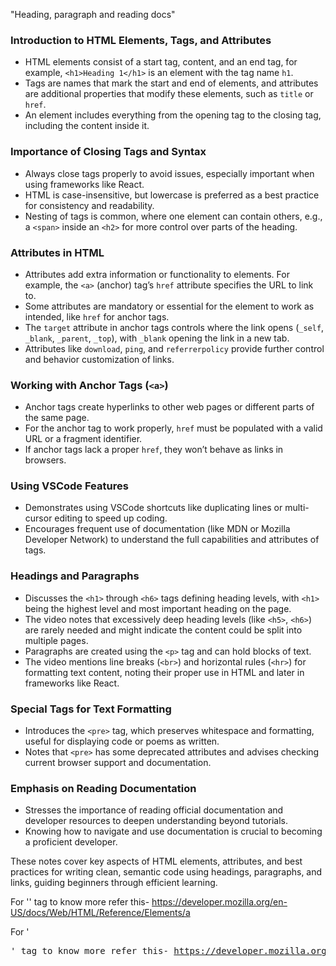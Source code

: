 "Heading, paragraph and reading docs"

### Introduction to HTML Elements, Tags, and Attributes
- HTML elements consist of a start tag, content, and an end tag, for example, `<h1>Heading 1</h1>` is an element with the tag name `h1`.
- Tags are names that mark the start and end of elements, and attributes are additional properties that modify these elements, such as `title` or `href`.
- An element includes everything from the opening tag to the closing tag, including the content inside it.

### Importance of Closing Tags and Syntax
- Always close tags properly to avoid issues, especially important when using frameworks like React.
- HTML is case-insensitive, but lowercase is preferred as a best practice for consistency and readability.
- Nesting of tags is common, where one element can contain others, e.g., a `<span>` inside an `<h2>` for more control over parts of the heading.

### Attributes in HTML
- Attributes add extra information or functionality to elements. For example, the `<a>` (anchor) tag’s `href` attribute specifies the URL to link to.
- Some attributes are mandatory or essential for the element to work as intended, like `href` for anchor tags.
- The `target` attribute in anchor tags controls where the link opens (`_self`, `_blank`, `_parent`, `_top`), with `_blank` opening the link in a new tab.
- Attributes like `download`, `ping`, and `referrerpolicy` provide further control and behavior customization of links.

### Working with Anchor Tags (`<a>`)
- Anchor tags create hyperlinks to other web pages or different parts of the same page.
- For the anchor tag to work properly, `href` must be populated with a valid URL or a fragment identifier.
- If anchor tags lack a proper `href`, they won’t behave as links in browsers.

### Using VSCode Features
- Demonstrates using VSCode shortcuts like duplicating lines or multi-cursor editing to speed up coding.
- Encourages frequent use of documentation (like MDN or Mozilla Developer Network) to understand the full capabilities and attributes of tags.

### Headings and Paragraphs
- Discusses the `<h1>` through `<h6>` tags defining heading levels, with `<h1>` being the highest level and most important heading on the page.
- The video notes that excessively deep heading levels (like `<h5>`, `<h6>`) are rarely needed and might indicate the content could be split into multiple pages.
- Paragraphs are created using the `<p>` tag and can hold blocks of text.
- The video mentions line breaks (`<br>`) and horizontal rules (`<hr>`) for formatting text content, noting their proper use in HTML and later in frameworks like React.

### Special Tags for Text Formatting
- Introduces the `<pre>` tag, which preserves whitespace and formatting, useful for displaying code or poems as written.
- Notes that `<pre>` has some deprecated attributes and advises checking current browser support and documentation.

### Emphasis on Reading Documentation
- Stresses the importance of reading official documentation and developer resources to deepen understanding beyond tutorials.
- Knowing how to navigate and use documentation is crucial to becoming a proficient developer.

These notes cover key aspects of HTML elements, attributes, and best practices for writing clean, semantic code using headings, paragraphs, and links, guiding beginners through efficient learning.

For '<a>' tag to know more refer this-
https://developer.mozilla.org/en-US/docs/Web/HTML/Reference/Elements/a

For '<pre>' tag to know more refer this-
https://developer.mozilla.org/en-US/docs/Web/HTML/Reference/Elements/pre